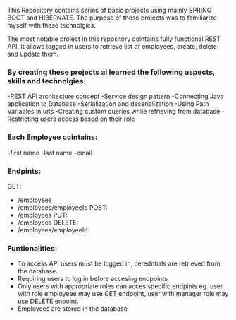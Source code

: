 This Repository contains series of basic projects using mainly SPRING BOOT and HIBERNATE. 
The purpose of these projects was to familiarize myself with these technolgies. 

The most notable project in this repository cointains fully functional REST API.
It allows logged in users to retrieve list of employees, create, delete and update them.

### **By creating these projects ai learned the following aspects, skills and technolgies.**
-REST API architecture concept
-Service design pattern
-Connecting Java application to Database
-Serialization and deserialization 
-Using Path Variables in urls
-Creating custom queries while retrieving from database
-Restricting users access based on their role


### **Each Employee cointains:**
  -first name
  -last name
  -email


### **Endpints:**
GET:
  - /employees
  - /employees/employeeId
POST:
  - /employees
PUT:
  - /employees
DELETE:
  - /employees/employeeId


### **Funtionalities:**
- To access API users must be logged in, ceredntials are retrieved from the database.
- Requiring users to log in before accesing endpoints
- Only users with appropriate roles can acces specific endpints eg. user with role employeee may use GET endpoint, user with manager role may use DELETE enpoint.
- Employees are stored in the database
